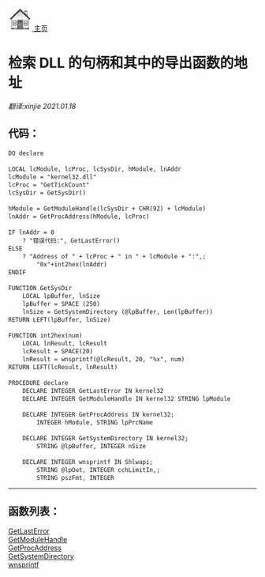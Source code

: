[<img src="../images/home.png"> 主页 ](https://github.com/VFP9/Win32API)  

# 检索 DLL 的句柄和其中的导出函数的地址
_翻译:xinjie  2021.01.18_

## 代码：
```foxpro  
DO declare

LOCAL lcModule, lcProc, lcSysDir, hModule, lnAddr
lcModule = "kernel32.dll"
lcProc = "GetTickCount"
lcSysDir = GetSysDir()

hModule = GetModuleHandle(lcSysDir + CHR(92) + lcModule)
lnAddr = GetProcAddress(hModule, lcProc)

IF lnAddr = 0
	? "错误代码:", GetLastError()
ELSE
	? "Address of " + lcProc + " in " + lcModule + ":",;
		"0x"+int2hex(lnAddr)
ENDIF

FUNCTION GetSysDir
	LOCAL lpBuffer, lnSize
	lpBuffer = SPACE (250)
	lnSize = GetSystemDirectory (@lpBuffer, Len(lpBuffer))
RETURN LEFT(lpBuffer, lnSize)

FUNCTION int2hex(num)
	LOCAL lnResult, lcResult
	lcResult = SPACE(20)
	lnResult = wnsprintf(@lcResult, 20, "%x", num)
RETURN LEFT(lcResult, lnResult)

PROCEDURE declare
	DECLARE INTEGER GetLastError IN kernel32
	DECLARE INTEGER GetModuleHandle IN kernel32 STRING lpModule

	DECLARE INTEGER GetProcAddress IN kernel32;
		INTEGER hModule, STRING lpPrcName
	
	DECLARE INTEGER GetSystemDirectory IN kernel32;
		STRING @lpBuffer, INTEGER nSize

	DECLARE INTEGER wnsprintf IN Shlwapi;
		STRING @lpOut, INTEGER cchLimitIn,;
		STRING pszFmt, INTEGER  
```  
***  


## 函数列表：
[GetLastError](../libraries/kernel32/GetLastError.md)  
[GetModuleHandle](../libraries/kernel32/GetModuleHandle.md)  
[GetProcAddress](../libraries/kernel32/GetProcAddress.md)  
[GetSystemDirectory](../libraries/kernel32/GetSystemDirectory.md)  
[wnsprintf](../libraries/shlwapi/wnsprintf.md)  
